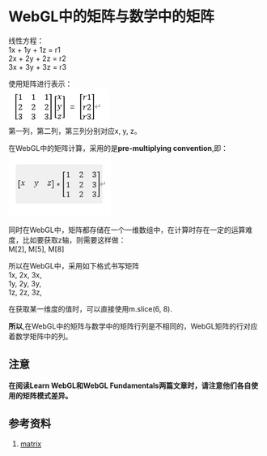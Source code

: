 # WebGL中的矩阵与数学中的矩阵

线性方程：
<br/>
1x + 1y + 1z = r1
<br/>
2x + 2y + 2z = r2
<br/>
3x + 3y + 3z = r3
<br/>

使用矩阵进行表示：
<br/>
![数学矩阵](./pic/f1.png)
<br/>
第一列，第二列，第三列分别对应x, y, z。
<br/>

在WebGL中的矩阵计算，采用的是**pre-multiplying convention**,即：<br/>
![WebGL矩阵](./pic/f2.png)


同时在WebGL中，矩阵都存储在一个一维数组中，在计算时存在一定的运算难度，比如要获取z轴，则需要这样做：<br/>
M[2], M[5], M[8]<br/>

所以在WebGL中，采用如下格式书写矩阵<br/>
1x, 2x, 3x,<br/>
1y, 2y, 3y,<br/>
1z, 2z, 3z,<br/>

在获取某一维度的值时，可以直接使用m.slice(6, 8).<br/>

**所以**,在WebGL中的矩阵与数学中的矩阵行列是不相同的，WebGL矩阵的行对应着数学矩阵中的列。

## 注意
**在阅读Learn WebGL和WebGL Fundamentals两篇文章时，请注意他们各自使用的矩阵模式差异。**

## 参考资料

1. [matrix](http://learnwebgl.brown37.net/transformations2/transformations_matrices.html)


